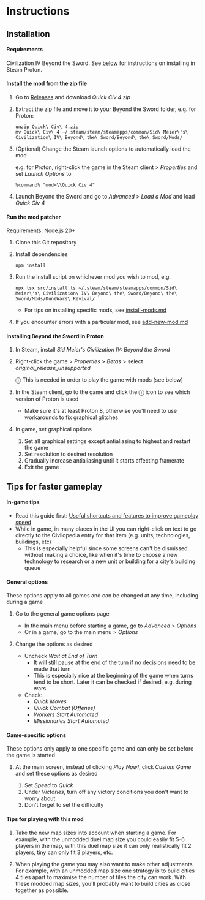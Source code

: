 # Instructions

## Installation

#### Requirements

Civilization IV Beyond the Sword. See [below](#installing-beyond-the-sword-in-proton) for instructions on installing in Steam Proton.

#### Install the mod from the zip file

1. Go to [Releases](https://github.com/bmaupin/quick-civ-4/releases) and download _Quick Civ 4.zip_

1. Extract the zip file and move it to your Beyond the Sword folder, e.g. for Proton:

   ```
   unzip Quick\ Civ\ 4.zip
   mv Quick\ Civ\ 4 ~/.steam/steam/steamapps/common/Sid\ Meier\'s\ Civilization\ IV\ Beyond\ the\ Sword/Beyond\ the\ Sword/Mods/
   ```

1. (Optional) Change the Steam launch options to automatically load the mod

   e.g. for Proton, right-click the game in the Steam client > _Properties_ and set _Launch Options_ to

   ```
   %command% "mod=\\Quick Civ 4"
   ```

1. Launch Beyond the Sword and go to _Advanced_ > _Load a Mod_ and load _Quick Civ 4_

#### Run the mod patcher

Requirements: Node.js 20+

1. Clone this Git repository

1. Install dependencies

   ```
   npm install
   ```

1. Run the install script on whichever mod you wish to mod, e.g.

   ```
   npx tsx src/install.ts ~/.steam/steam/steamapps/common/Sid\ Meier\'s\ Civilization\ IV\ Beyond\ the\ Sword/Beyond\ the\ Sword/Mods/DuneWars\ Revival/
   ```

   - For tips on installing specific mods, see [install-mods.md](install-mods.md)

1. If you encounter errors with a particular mod, see [add-new-mod.md](add-new-mod.md)

#### Installing Beyond the Sword in Proton

1. In Steam, install _Sid Meier's Civilization IV: Beyond the Sword_
1. Right-click the game > _Properties_ > _Betas_ > select _original_release_unsupported_

   ⓘ This is needed in order to play the game with mods (see below)

1. In the Steam client, go to the game and click the ⓘ icon to see which version of Proton is used

   - Make sure it's at least Proton 8, otherwise you'll need to use workarounds to fix graphical glitches

1. In game, set graphical options

   1. Set all graphical settings except antialiasing to highest and restart the game
   1. Set resolution to desired resolution
   1. Gradually increase antialiasing until it starts affecting framerate
   1. Exit the game

## Tips for faster gameplay

#### In-game tips

- Read this guide first: [Useful shortcuts and features to improve gameplay speed](https://steamcommunity.com/sharedfiles/filedetails/?id=2313060416)
- While in game, in many places in the UI you can right-click on text to go directly to the Civilopedia entry for that item (e.g. units, technologies, buildings, etc)
  - This is especially helpful since some screens can't be dismissed without making a choice, like when it's time to choose a new technology to research or a new unit or building for a city's building queue

#### General options

These options apply to all games and can be changed at any time, including during a game

1. Go to the general game options page

   - In the main menu before starting a game, go to _Advanced_ > _Options_
   - Or in a game, go to the main menu > _Options_

1. Change the options as desired

   - Uncheck _Wait at End of Turn_
     - It will still pause at the end of the turn if no decisions need to be made that turn
     - This is especially nice at the beginning of the game when turns tend to be short. Later it can be checked if desired, e.g. during wars.
   - Check:
     - _Quick Moves_
     - _Quick Combat (Offense)_
     - _Workers Start Automated_
     - _Missionaries Start Automated_

#### Game-specific options

These options only apply to one specific game and can only be set before the game is started

1. At the main screen, instead of clicking _Play Now!_, click _Custom Game_ and set these options as desired

   1. Set _Speed_ to _Quick_
   1. Under _Victories_, turn off any victory conditions you don't want to worry about
   1. Don't forget to set the difficulty

#### Tips for playing with this mod

1. Take the new map sizes into account when starting a game. For example, with the unmodded duel map size you could easily fit 5-6 players in the map, with this duel map size it can only realistically fit 2 players, tiny can only fit 3 players, etc.

1. When playing the game you may also want to make other adjustments. For example, with an unmodded map size one strategy is to build cities 4 tiles apart to maximise the number of tiles the city can work. With these modded map sizes, you'll probably want to build cities as close together as possible.
